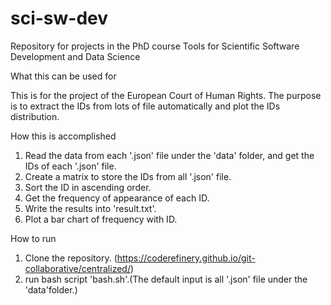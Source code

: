 # sci-sw-dev
Repository for projects in the PhD course Tools for Scientific Software Development and Data Science


What this can be used for 

This is for the project of the European Court of Human Rights.
The purpose is to extract the IDs from lots of file automatically and plot the IDs distribution.




How this is accomplished

1. Read the data from each '.json' file under the 'data' folder, and get the IDs of each '.json' file.  
2. Create a matrix to store the IDs from all '.json' file. 
3. Sort the ID in ascending order.
4. Get the frequency of appearance of each ID. 
5. Write the results into 'result.txt'.
5. Plot a bar chart of frequency with ID. 




How to run

1. Clone the repository. (https://coderefinery.github.io/git-collaborative/centralized/)
2. run bash script 'bash.sh'.(The default input is all '.json' file under the 'data'folder.)


